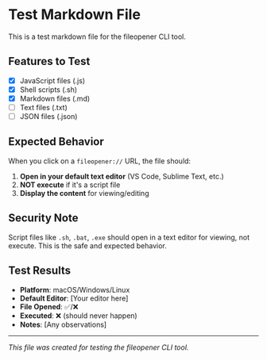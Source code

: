 # Test Markdown File

This is a test markdown file for the fileopener CLI tool.

## Features to Test

- [x] JavaScript files (.js)
- [x] Shell scripts (.sh) 
- [x] Markdown files (.md)
- [ ] Text files (.txt)
- [ ] JSON files (.json)

## Expected Behavior

When you click on a `fileopener://` URL, the file should:

1. **Open in your default text editor** (VS Code, Sublime Text, etc.)
2. **NOT execute** if it's a script file
3. **Display the content** for viewing/editing

## Security Note

Script files like `.sh`, `.bat`, `.exe` should open in a text editor for viewing, not execute. This is the safe and expected behavior.

## Test Results

- **Platform**: macOS/Windows/Linux
- **Default Editor**: [Your editor here]
- **File Opened**: ✅/❌
- **Executed**: ❌ (should never happen)
- **Notes**: [Any observations]

---

*This file was created for testing the fileopener CLI tool.*
